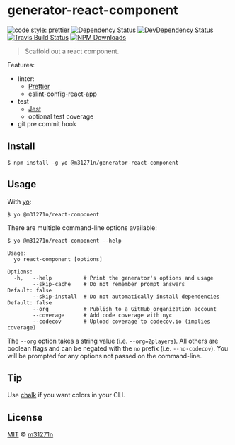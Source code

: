 # generator-react-component

[![code style: prettier](https://img.shields.io/badge/code_style-prettier-ff69b4.svg)](https://github.com/prettier/prettier)
[![Dependency Status](https://img.shields.io/david/m31271n/generator-react-component.svg)](#)
[![DevDependency Status](https://img.shields.io/david/m31271n/generator-react-component.svg)](#)
[![Travis Build Status](https://img.shields.io/travis/m31271n/generator-react-component/master.svg)](#)
[![NPM Downloads](https://img.shields.io/npm/dm/@m31271n/generator-react-component.svg)](#)

> Scaffold out a react component.

Features:

* linter:
  * [Prettier](https://prettier.io/)
  * eslint-config-react-app
* test
  * [Jest](https://facebook.github.io/jest/)
  * optional test coverage
* git pre commit hook

## Install

```
$ npm install -g yo @m31271n/generator-react-component
```

## Usage

With [yo](https://github.com/yeoman/yo):

```
$ yo @m31271n/react-component
```

There are multiple command-line options available:

```
$ yo @m31271n/react-component --help

Usage:
  yo react-component [options]

Options:
  -h,   --help          # Print the generator's options and usage
        --skip-cache    # Do not remember prompt answers                      Default: false
        --skip-install  # Do not automatically install dependencies           Default: false
        --org           # Publish to a GitHub organization account
        --coverage      # Add code coverage with nyc
        --codecov       # Upload coverage to codecov.io (implies coverage)
```

The `--org` option takes a string value (i.e. `--org=2players`). All others are boolean flags and can be negated with the `no` prefix (i.e. `--no-codecov`). You will be prompted for any options not passed on the command-line.

## Tip

Use [chalk](https://github.com/sindresorhus/chalk) if you want colors in your CLI.

## License

[MIT](https://stack.m31271n.com/licenses/MIT.txt) © [m31271n](https://stack.m31271n.com)
